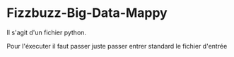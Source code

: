 # Fizzbuzz-Big-Data-Mappy

Il s'agit d'un fichier python.

Pour l'éxecuter il faut passer juste passer entrer standard le fichier d'entrée 

